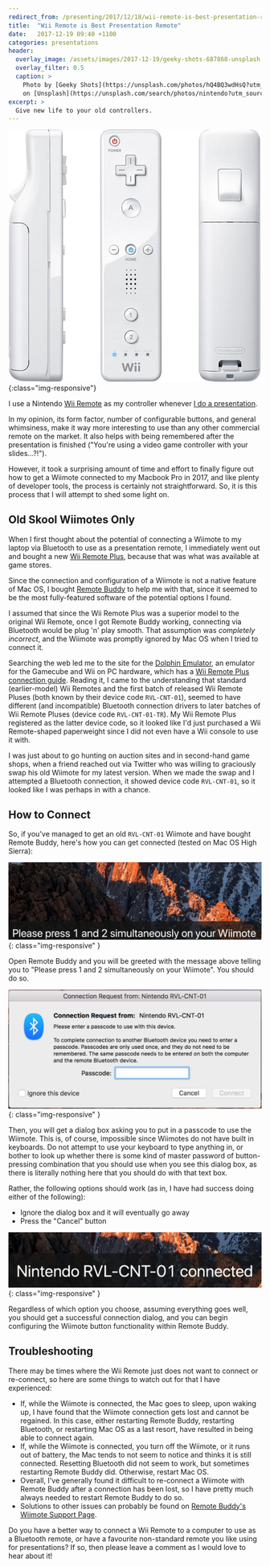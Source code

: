 ```yaml
---
redirect_from: /presenting/2017/12/18/wii-remote-is-best-presentation-remote.html
title:  "Wii Remote is Best Presentation Remote"
date:   2017-12-19 09:40 +1100
categories: presentations
header:
  overlay_image: /assets/images/2017-12-19/geeky-shots-687868-unsplash.jpg
  overlay_filter: 0.5
  caption: >
    Photo by [Geeky Shots](https://unsplash.com/photos/hQ4BQ3wdHsQ?utm_source=unsplash&utm_medium=referral&utm_content=creditCopyText)
    on [Unsplash](https://unsplash.com/search/photos/nintendo?utm_source=unsplash&utm_medium=referral&utm_content=creditCopyText)
excerpt: >
  Give new life to your old controllers.
---
```


![Wii Remote](/assets/images/2017-12-19/wii-remote.jpg){:class="img-responsive"}

I use a Nintendo [Wii Remote][] as my controller whenever
[I do a presentation][my-presentations].

In my opinion, its form factor, number of configurable buttons, and general
whimsiness, make it way more interesting to use than any other commercial remote
on the market. It also helps with being remembered after the presentation is
finished ("You're using a video game controller with your slides...?!").

However, it took a surprising amount of time and effort to finally figure out how
to get a Wiimote connected to my Macbook Pro in 2017, and like plenty of
developer tools, the process is certainly not straightforward. So, it is this
process that I will attempt to shed some light on.

## Old Skool Wiimotes Only

When I first thought about the potential of connecting a Wiimote to my laptop
via Bluetooth to use as a presentation remote, I immediately went out and bought
a new [Wii Remote Plus][], because that was what was available at game stores.

Since the connection and configuration of a Wiimote is not a native feature of
Mac OS, I bought [Remote Buddy][] to help me with that, since it seemed to be
the most fully-featured software of the potential options I found.

I assumed that since the Wii Remote Plus was a superior model to the original
Wii Remote, once I got Remote Buddy working, connecting via Bluetooth would be
plug 'n' play smooth. That assumption was _completely incorrect_, and the
Wiimote was promptly ignored by Mac OS when I tried to connect it.

Searching the web led me to the site for the [Dolphin Emulator][], an emulator
for the Gamecube and Wii on PC hardware, which has a
[Wii Remote Plus connection guide][]. Reading it, I came to the understanding
that standard (earlier-model) Wii Remotes and the first batch of released Wii
Remote Pluses (both known by their device code `RVL-CNT-01`), seemed to have
different (and incompatible) Bluetooth connection drivers to later batches of
Wii Remote Pluses (device code `RVL-CNT-01-TR`). My Wii Remote Plus registered
as the latter device code, so it looked like I'd just purchased a Wii
Remote-shaped paperweight since I did not even have a Wii console to use it
with.

I was just about to go hunting on auction sites and in second-hand game shops,
when a friend reached out via Twitter who was willing to graciously swap his
old Wiimote for my latest version.  When we made the swap and I attempted a
Bluetooth connection, it showed device code `RVL-CNT-01`, so it looked like I
was perhaps in with a chance.

## How to Connect

So, if you've managed to get an old `RVL-CNT-01` Wiimote and have bought
Remote Buddy, here's how you can get connected (tested on Mac OS High Sierra):

![Press Wiimote buttons](/assets/images/2017-12-19/press-buttons.png){:
class="img-responsive"
}

Open Remote Buddy and you will be greeted with the message above telling you
to "Please press 1 and 2 simultaneously on your Wiimote". You should do so.

![Bluetooth Connection Request](/assets/images/2017-12-19/connection-request.png){:
class="img-responsive"
}

Then, you will get a dialog box asking you to put in a passcode to use the
Wiimote. This is, of course, impossible since Wiimotes do not have built in
keyboards.  Do not attempt to use your keyboard to type anything in, or bother
to look up whether there is some kind of master password of button-pressing
combination that you should use when you see this dialog box, as there is
literally nothing here that you should do with that text box.

Rather, the following options should work (as in, I have had success doing
either of the following):

- Ignore the dialog box and it will eventually go away
- Press the "Cancel" button

![Wiimote Connected](/assets/images/2017-12-19/wiimote-connected.png){:
class="img-responsive"
}

Regardless of which option you choose, assuming everything goes well, you should
get a successful connection dialog, and you can begin configuring the Wiimote
button functionality within Remote Buddy.

## Troubleshooting

There may be times where the Wii Remote just does not want to connect or
re-connect, so here are some things to watch out for that I have experienced:

- If, while the Wiimote is connected, the Mac goes to sleep, upon waking up,
  I have found that the Wiimote connection gets lost and cannot be regained.
  In this case, either restarting Remote Buddy, restarting Bluetooth, or
  restarting Mac OS as a last resort, have resulted in being able to connect
  again.
- If, while the Wiimote is connected, you turn off the Wiimote, or it runs out
  of battery, the Mac tends to not seem to notice and thinks it is still
  connected. Resetting Bluetooth did not seem to work, but sometimes restarting
  Remote Buddy did. Otherwise, restart Mac OS.
- Overall, I've generally found it difficult to re-connect a Wiimote with Remote
  Buddy after a connection has been lost, so I have pretty much always needed
  to restart Remote Buddy to do so.
- Solutions to other issues can probably be found on [Remote Buddy's Wiimote
  Support Page].

Do you have a better way to connect a Wii Remote to a computer to use as a
Bluetooth remote, or have a favourite non-standard remote you like using for
presentations? If so, then please leave a comment as I would love to hear about
it!

[Dolphin Emulator]: https://dolphin-emu.org/
[my-presentations]: https://github.com/paulfioravanti/presentations
[Remote Buddy]: https://www.iospirit.com/products/remotebuddy/
[Remote Buddy's Wiimote Support Page]: https://www.iospirit.com/support/faqs/remotebuddy/category/2/Hardware-Wii-Remote/
[Wii Remote]: https://en.wikipedia.org/wiki/Wii_Remote
[Wii Remote Plus connection guide]: https://dolphin-emu.org/docs/guides/wii-remote-plus-rvl-cnt-01-tr-connection-guide/
[Wii Remote Plus]: https://en.wikipedia.org/wiki/Wii_Remote#Wii_Remote_Plus
